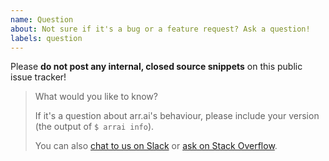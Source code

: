 ```yaml
---
name: Question
about: Not sure if it's a bug or a feature request? Ask a question!
labels: question
---
```


Please **do not post any internal, closed source snippets** on this public issue tracker!

> What would you like to know?
>
> If it's a question about arr.ai's behaviour, please include your version (the output of `$ arrai info`).
>
> You can also [chat to us on Slack](https://anzoss.slack.com/archives/CSDD7K0PP) or [ask on Stack Overflow](https://stackoverflow.com/questions/tagged/arrai).
